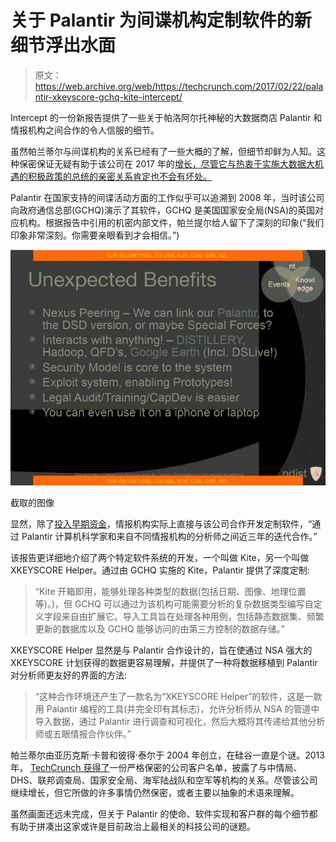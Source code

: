 # 关于 Palantir 为间谍机构定制软件的新细节浮出水面

> 原文：<https://web.archive.org/web/https://techcrunch.com/2017/02/22/palantir-xkeyscore-gchq-kite-intercept/>

Intercept 的一份新报告提供了一些关于帕洛阿尔托神秘的大数据商店 Palantir 和情报机构之间合作的令人信服的细节。

虽然帕兰蒂尔与间谍机构的关系已经有了一些大概的了解，但细节却鲜为人知。这种保密保证无疑有助于该公司在 2017 年的[增长，尽管它与热衷于实施大数据大机遇的积极政策的总统的亲密关系肯定也不会有坏处。](https://web.archive.org/web/20230330185826/https://techcrunch.com/2016/11/24/big-data-company-palantir-quietly-raised-another-20m-in-november/)

Palantir 在国家支持的间谍活动方面的工作似乎可以追溯到 2008 年，当时该公司向政府通信总部(GCHQ)演示了其软件，GCHQ 是美国国家安全局(NSA)的英国对应机构。根据报告中引用的机密内部文件，帕兰提尔给人留下了深刻的印象(“我们印象非常深刻。你需要亲眼看到才会相信。”)

![palantir](img/d1ce04ea217eff9a6a0485375bba8d02.png)

截取的图像

显然，除了[投入早期资金](https://web.archive.org/web/20230330185826/https://techcrunch.com/2015/12/23/palantir-has-raised-880-million-at-a-20-billion-valuation/)，情报机构实际上直接与该公司合作开发定制软件，“通过 Palantir 计算机科学家和来自不同情报机构的分析师之间近三年的迭代合作。”

该报告更详细地介绍了两个特定软件系统的开发，一个叫做 Kite，另一个叫做 XKEYSCORE Helper。通过由 GCHQ 实施的 Kite，Palantir 提供了深度定制:

> “Kite 开箱即用，能够处理各种类型的数据(包括日期、图像、地理位置等)。)，但 GCHQ 可以通过为该机构可能需要分析的复杂数据类型编写自定义字段来自由扩展它。导入工具旨在处理各种用例，包括静态数据集、频繁更新的数据库以及 GCHQ 能够访问的由第三方控制的数据存储。”

XKEYSCORE Helper 显然是与 Palantir 合作设计的，旨在使通过 NSA 强大的 XKEYSCORE 计划获得的数据更容易理解，并提供了一种将数据移植到 Palantir 对分析师更友好的界面的方法:

> “这种合作环境还产生了一款名为“XKEYSCORE Helper”的软件，这是一款用 Palantir 编程的工具(并完全印有其标志)，允许分析师从 NSA 的管道中导入数据，通过 Palantir 进行调查和可视化，然后大概将其传递给其他分析师或五眼情报合作伙伴。”

帕兰蒂尔由亚历克斯·卡普和彼得·泰尔于 2004 年创立，在硅谷一直是个谜。2013 年， [TechCrunch 获得了](https://web.archive.org/web/20230330185826/https://techcrunch.com/2015/01/11/leaked-palantir-doc-reveals-uses-specific-functions-and-key-clients/)一份严格保密的公司客户名单，披露了与中情局、DHS、联邦调查局、国家安全局、海军陆战队和空军等机构的关系。尽管该公司继续增长，但它所做的许多事情仍然保密，或者主要以抽象的术语来理解。

虽然画面还远未完成，但关于 Palantir 的使命、软件实现和客户群的每个细节都有助于拼凑出这家或许是目前政治上最相关的科技公司的谜题。